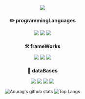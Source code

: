 <div align="center">
  <img src="https://capsule-render.vercel.app/api?type=Waving&color=auto&height=250&section=header&fontSize=50" />
  <h3>✏️ programmingLanguages</h3>
  <img src="https://img.shields.io/badge/Python-336d9d?style=flat-square&logo=Python&logoColor=white" />
  <img src="https://img.shields.io/badge/JavaScript-f0d81e?style=flat-square&logo=JavaScript&logoColor=white" />
  <img src="https://img.shields.io/badge/TypeScript-2f74c1?style=flat-square&logo=TypeScript&logoColor=white" />
  <h3>⚒️ frameWorks</h3>
  <img src="https://img.shields.io/badge/ReactJS-00c6f7?style=flat-square&logo=React&logoColor=white" />
  <img src="https://img.shields.io/badge/ExpressJS-black?style=flat-square&logo=Express&logoColor=white" />
  <img src="https://img.shields.io/badge/NestJS-e0224e?style=flat-square&logo=NestJS&logoColor=white" />
  <h3>🐸 dataBases</h3>
  <img src="https://img.shields.io/badge/Oracle-f00000?style=flat-square&logo=Oracle&logoColor=white" />
  <img src="https://img.shields.io/badge/Mysql-00718b?style=flat-square&logo=Mysql&logoColor=white" />
  <img src="https://img.shields.io/badge/MongoDB-66ab3e?style=flat-square&logo=MongoDB&logoColor=white" />
  <img src="https://capsule-render.vercel.app/api?type=wave&color=auto&height=200&section=footer" />
  
![Anurag's github stats](https://github-readme-stats.vercel.app/api?username=foriinrangelen)
![Top Langs](https://github-readme-stats.vercel.app/api/top-langs/?username=foriinrangelen&layout=compact)

</div>
